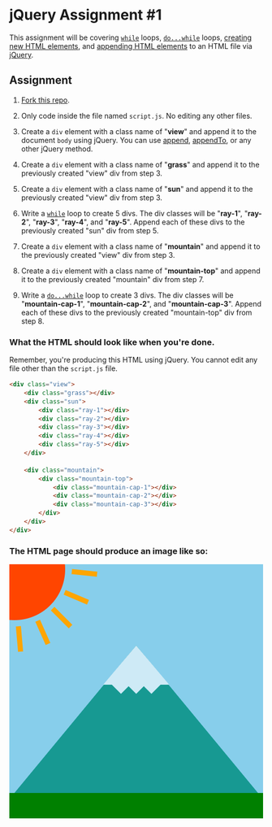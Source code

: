 # jQuery Assignment #1

This assignment will be covering [`while`] loops, [`do...while`] loops, [creating new HTML elements][createElement], and [appending HTML elements][append] to an HTML file via [jQuery].

## Assignment

1. [Fork this repo][fork].

1. Only code inside the file named `script.js`. No editing any other files.

1. Create a `div` element with a class name of "**view**" and append it to the document `body` using jQuery. You can use [append], [appendTo], or any other jQuery method.

1. Create a `div` element with a class name of "**grass**" and append it to the previously created "view" div from step 3.

1. Create a `div` element with a class name of "**sun**" and append it to the previously created "view" div from step 3.

1. Write a [`while`] loop to create 5 divs. The div classes will be "**ray-1**", "**ray-2**", "**ray-3**", "**ray-4**", and "**ray-5**". Append each of these divs to the previously created "sun" div from step 5.

1. Create a `div` element with a class name of "**mountain**" and append it to the previously created "view" div from step 3.

1. Create a `div` element with a class name of "**mountain-top**" and append it to the previously created "mountain" div from step 7.

1. Write a [`do...while`] loop to create 3 divs. The div classes will be "**mountain-cap-1**", "**mountain-cap-2**", and "**mountain-cap-3**". Append each of these divs to the previously created "mountain-top" div from step 8.

### What the HTML should look like when you're done.

Remember, you're producing this HTML using jQuery. You cannot edit any file other than the `script.js` file.

```HTML
<div class="view">
    <div class="grass"></div>
    <div class="sun">
        <div class="ray-1"></div>
        <div class="ray-2"></div>
        <div class="ray-3"></div>
        <div class="ray-4"></div>
        <div class="ray-5"></div>
    </div>

    <div class="mountain">
        <div class="mountain-top">
            <div class="mountain-cap-1"></div>
            <div class="mountain-cap-2"></div>
            <div class="mountain-cap-3"></div>
        </div>
    </div>
</div>
```

### The HTML page should produce an image like so:

![output](./output.png)

[`do...while`]: https://developer.mozilla.org/en-US/docs/Web/JavaScript/Reference/Statements/do...while
[`while`]: https://developer.mozilla.org/en-US/docs/Web/JavaScript/Reference/Statements/while
[append]: https://api.jquery.com/append/
[appendTo]: https://api.jquery.com/appendTo/
[createElement]: https://api.jquery.com/jQuery/#creating-new-elements
[fork]: https://github.com/karbassi-id/jQuery-assignment-1/fork
[jQuery]: https://jquery.com
